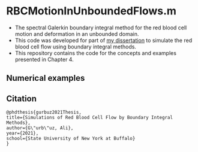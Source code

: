 # RBCMotionInUnboundedFlows.m

- The spectral Galerkin boundary integral method for the red blood cell motion and deformation in an unbounded domain.
- This code was developed for part of [my dissertation](https://www.researchgate.net/publication/355033649_Simulations_of_Red_Blood_Cell_Flow_by_Boundary_Integral_Methods) to simulate the red blood cell flow using boundary integral methods.
- This repository contains the code for the concepts and examples presented in Chapter 4.

## Numerical examples

## Citation

    @phdthesis{gurbuz2021Thesis,
    title={Simulations of Red Blood Cell Flow by Boundary Integral Methods},
    author={G\"urb\"uz, Ali},
    year={2021},
    school={State University of New York at Buffalo}
    }
